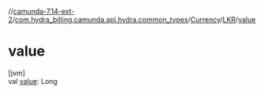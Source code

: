 //[camunda-7.14-ext-2](../../../../index.md)/[com.hydra_billing.camunda.api.hydra.common_types](../../index.md)/[Currency](../index.md)/[LKR](index.md)/[value](value.md)

# value

[jvm]\
val [value](value.md): Long

